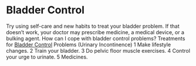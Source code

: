 # Bladder Control
Try using self-care and new habits to treat your bladder problem. If that doesn’t work, your doctor may prescribe medicine, a medical device, or a bulking agent. How can I cope with bladder control problems?
Treatments for [Bladder Control](https://bladdercenter.com/) Problems (Urinary Incontinence) 1 Make lifestyle changes. 2 Train your bladder. 3 Do pelvic floor muscle exercises. 4 Control your urge to urinate. 5 Medicines.

